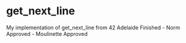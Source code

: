 # get_next_line
My implementation of get_next_line from 42 Adelaide
Finished - Norm Approved - Moulinette Approved
